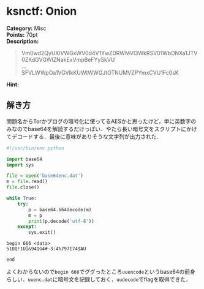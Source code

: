 # ksnctf: Onion

**Category:** Misc  
**Points:** 70pt  
**Description:**  

> Vm0wd2QyUXlVWGxWV0d4V1YwZDRWMVl3WkRSV01WbDNXa1JTV0ZKdGVGWlZNakExVmpBeFYySkVU  
...  
SFVLWWpOa1VGVlkKUWtWWGJtOTNUMVZPYmxCVU1Fc0sK


**Hint:**

>

## 解き方
問題名からTorかブログの暗号化に使ってるAESかと思ったけど，単に英数字のみなのでbase64を解読するだけっぽい．やたら長い暗号文をスクリプトにかけてデコードする．最後に意味がありそうな文字列が出力された．

```python
#!/usr/bin/env python

import base64
import sys

file = open('base64enc.dat')
m = file.read()
file.close()

while True:
    try:
        p = base64.b64decode(m)
        m = p
        print(p.decode('utf-8'))
    except:
        sys.exit()
```

```
begin 666 <data>
51DQ!1U]&94QG4#-3:4%797I74$AU

end
```

よくわからないので`begin 666`でググったところ`uuencode`というbase64の前身らしい．`uuenc.dat`に暗号文を記録しておく．`uudecode`でflagを取得できた．

